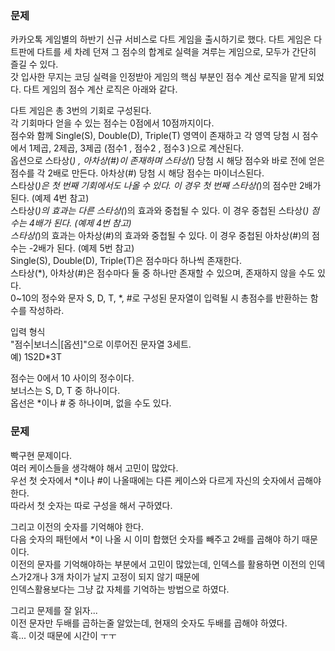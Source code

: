 ### 문제

카카오톡 게임별의 하반기 신규 서비스로 다트 게임을 출시하기로 했다. 다트 게임은 다트판에 다트를 세 차례 던져 그 점수의 합계로 실력을 겨루는 게임으로, 모두가 간단히 즐길 수 있다.   
갓 입사한 무지는 코딩 실력을 인정받아 게임의 핵심 부분인 점수 계산 로직을 맡게 되었다. 다트 게임의 점수 계산 로직은 아래와 같다.   

다트 게임은 총 3번의 기회로 구성된다.   
각 기회마다 얻을 수 있는 점수는 0점에서 10점까지이다.   
점수와 함께 Single(S), Double(D), Triple(T) 영역이 존재하고 각 영역 당첨 시 점수에서 1제곱, 2제곱, 3제곱 (점수1 , 점수2 , 점수3 )으로 계산된다.   
옵션으로 스타상(*) , 아차상(#)이 존재하며 스타상(*) 당첨 시 해당 점수와 바로 전에 얻은 점수를 각 2배로 만든다. 아차상(#) 당첨 시 해당 점수는 마이너스된다.   
스타상(*)은 첫 번째 기회에서도 나올 수 있다. 이 경우 첫 번째 스타상(*)의 점수만 2배가 된다. (예제 4번 참고)   
스타상(*)의 효과는 다른 스타상(*)의 효과와 중첩될 수 있다. 이 경우 중첩된 스타상(*) 점수는 4배가 된다. (예제 4번 참고)   
스타상(*)의 효과는 아차상(#)의 효과와 중첩될 수 있다. 이 경우 중첩된 아차상(#)의 점수는 -2배가 된다. (예제 5번 참고)   
Single(S), Double(D), Triple(T)은 점수마다 하나씩 존재한다.    
스타상(*), 아차상(#)은 점수마다 둘 중 하나만 존재할 수 있으며, 존재하지 않을 수도 있다.   
0~10의 정수와 문자 S, D, T, *, #로 구성된 문자열이 입력될 시 총점수를 반환하는 함수를 작성하라.   

입력 형식   
"점수|보너스|[옵션]"으로 이루어진 문자열 3세트.   
예) 1S2D*3T   

점수는 0에서 10 사이의 정수이다.   
보너스는 S, D, T 중 하나이다.   
옵선은 *이나 # 중 하나이며, 없을 수도 있다.   


### 문제

빡구현 문제이다.   
여러 케이스들을 생각해야 해서 고민이 많았다.   
우선 첫 숫자에서 *이나 #이 나올때에는 다른 케이스와 다르게 자신의 숫자에서 곱해야 한다.   
따라서 첫 숫자는 따로 구성을 해서 구하였다.   

그리고 이전의 숫자를 기억해야 한다.   
다음 숫자의 패턴에서 *이 나올 시 이미 합했던 숫자를 빼주고 2배를 곱해야 하기 때문이다.   
이전의 문자를 기억해야하는 부분에서 고민이 많았는데, 인덱스를 활용하면 이전의 인덱스가2개나 3개 차이가 날지 고정이 되지 않기 때문에   
인덱스활용보다는 그냥 값 자체를 기억하는 방법으로 하였다.   

그리고 문제를 잘 읽자...   
이전 문자만 두배를 곱하는줄 알았는데, 현재의 숫자도 두배를 곱해야 하였다.    
흑... 이것 때문에 시간이 ㅜㅜ
